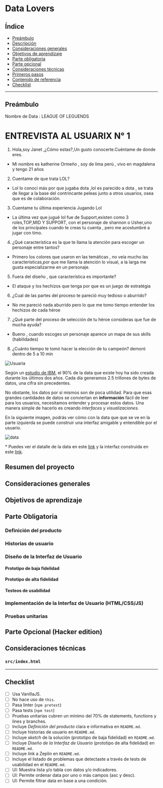 # Data Lovers

## Índice

* [Preámbulo](#preámbulo)
* [Descripción](#resumen-del-proyecto)
* [Consideraciones generales](#consideraciones-generales)
* [Objetivos de aprendizaje](#objetivos-de-aprendizaje)
* [Parte obligatoria](#parte-obligatoria)
* [Parte opcional](#parte-opcional-hacker-edition)
* [Consideraciones técnicas](#consideraciones-técnicas)
* [Primeros pasos](#primeros-pasos)
* [Contenido de referencia](#contenido-de-referencia)
* [Checklist](#checklist)

***

## Preámbulo

Nombre de Data  : LEAGUE OF LEGUENDS
# ENTREVISTA AL USUARIX  N° 1
1. Hola,soy Janet ,¿Cómo estas?,Un gusto conocerte.Cuéntame de donde eres.

- Mi nombre es katherine Ormeño , soy de lima perú , vivo en        magdalena y tengo 21 años
2. Cuentame de que trata LOL?
- Lol lo conocí más por que jugaba dota ,lol es parecido a dota ,  se trata de llegar a la base del contrincante peleas junto a otros usuarios,  osea que es de colaboración.
3. Cuentame tu última experiencia Jugando Lol
- La última vez que jugué lol fue de Support,existen como 3 roles,TOP,MID Y SUPPORT,
con el personaje de shannon o Usher,uno de los principales cuando te creas
tu cuenta , pero me acostumbré  a jugar con timo.
4. ¿Qué característica es la que te llama la atención para escoger un personaje entre tantos?
- Primero los colores que usaron en las temáticas , no veía mucho las caracteristicas,por que
me llama la atención lo visual, a la larga me gusta especializarme en un personaje.
5. Fuera del diseño , que característica es importante?
- El ataque y los hechizos que tenga por que es un juego de estratégia
6. ¿Cual de las partes del proceso te pareció muy tedioso o aburrido?
- No me pareció nada aburrido pero lo que me tomo tiempo entender los hechizos de cada héroe
7. ¿Qué  parte del proceso de selección de tu héroe consideras que fue de mucha ayuda?
- Bueno , cuando escoges un personaje aparece un mapa de sus skills (habilidades)
8. ¿Cuánto tiempo te tomó hacer la elección de tu campeón?
demoró dentro de 5 a 10 min

![Usuaria](C:\Users\Laboratoria\Documents\Proyectos\lim-2018-11-bc-core-am-data-lovers\src\imagenes\USUARIA1.png)


Según un [estudio de IBM](https://www-01.ibm.com/common/ssi/cgi-bin/ssialias?htmlfid=WRL12345USEN),
el 90% de la data que existe hoy ha sido creada durante los últimos dos años.
Cada día generamos 2.5 trillones de bytes de datos, una cifra sin precedentes.

No obstante, los datos por sí mismos son de poca utilidad. Para que esas
grandes cantidades de datos se conviertan en **información** fácil de leer para
los usuarios, necesitamos entender y procesar estos datos. Una manera simple de
hacerlo es creando _interfaces_ y _visualizaciones_.

En la siguiente imagen, podrás ver cómo con la data que que se ve en la parte
izquierda se puede construir una interfaz amigable y entendible por el usuario.

![data](http://www.pngall.com/wp-content/uploads/2016/05/League-of-Legends-PNG-Images.png)


\* Puedes ver el datalle de la data en este [link](https://gist.github.com/lalogf/dd4aa3017a9f8aa8f90dfbca382c4dc9#file-student-json)
y la interfaz construida en este [link](https://app.talento.laboratoria.la/profile/HFOoMpOreBU2psCcjjLg5O2EWEv2).

## Resumen del proyecto


## Consideraciones generales


## Objetivos de aprendizaje


## Parte Obligatoria
### Definición del producto
### Historias de usuario
### Diseño de la Interfaz de Usuario

#### Prototipo de baja fidelidad
#### Prototipo de alta fidelidad

#### Testeos de usabilidad
### Implementación de la Interfaz de Usuario (HTML/CSS/JS)
### Pruebas unitarias
## Parte Opcional (Hacker edition)
## Consideraciones técnicas
### `src/index.html`
***

## Checklist

* [ ] Usa VanillaJS.
* [ ] No hace uso de `this`.
* [ ] Pasa linter (`npm pretest`)
* [ ] Pasa tests (`npm test`)
* [ ] Pruebas unitarias cubren un mínimo del 70% de statements, functions y
  lines y branches.
* [ ] Incluye _Definición del producto_ clara e informativa en `README.md`.
* [ ] Incluye historias de usuario en `README.md`.
* [ ] Incluye _sketch_ de la solución (prototipo de baja fidelidad) en
  `README.md`.
* [ ] Incluye _Diseño de la Interfaz de Usuario_ (prototipo de alta fidelidad)
  en `README.md`.
* [ ] Incluye link a Zeplin en `README.md`.
* [ ] Incluye el listado de problemas que detectaste a través de tests de
  usabilidad en el `README.md`.
* [ ] UI: Muestra lista y/o tabla con datos y/o indicadores.
* [ ] UI: Permite ordenar data por uno o más campos (asc y desc).
* [ ] UI: Permite filtrar data en base a una condición.
